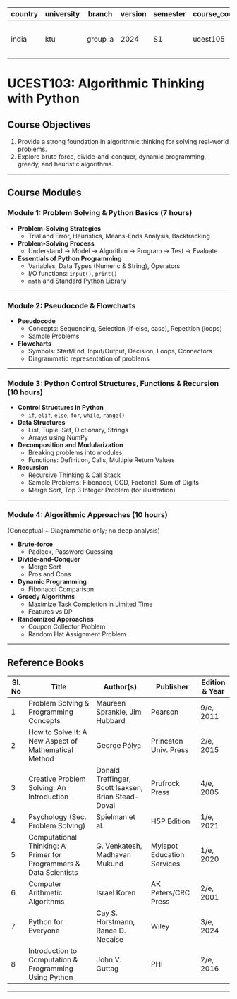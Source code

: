 | country | university | branch       | version | semester | course_code | course_title                      | language | contributor |
|---------|------------|--------------|---------|----------|-------------|-----------------------------------|----------|-------------|
| india   | ktu       | group_a | 2024 | S1       | ucest105    | algorithmic-thinking-with-python | english  | @Arya3077   |

# UCEST103: Algorithmic Thinking with Python


## Course Objectives

1. Provide a strong foundation in algorithmic thinking for solving real-world problems.
2. Explore brute force, divide-and-conquer, dynamic programming, greedy, and heuristic algorithms.

---

## Course Modules

###  Module 1: Problem Solving & Python Basics (7 hours)
- **Problem-Solving Strategies**  
  - Trial and Error, Heuristics, Means-Ends Analysis, Backtracking  
- **Problem-Solving Process**  
  - Understand → Model → Algorithm → Program → Test → Evaluate  
- **Essentials of Python Programming**  
  - Variables, Data Types (Numeric & String), Operators  
  - I/O functions: `input()`, `print()`  
  - `math` and Standard Python Library  

---

### Module 2: Pseudocode & Flowcharts

- **Pseudocode**  
  - Concepts: Sequencing, Selection (if-else, case), Repetition (loops)  
  - Sample Problems  
- **Flowcharts**  
  - Symbols: Start/End, Input/Output, Decision, Loops, Connectors  
  - Diagrammatic representation of problems  

---

### Module 3: Python Control Structures, Functions & Recursion (10 hours)

- **Control Structures in Python**  
  - `if`, `elif`, `else`, `for`, `while`, `range()`  
- **Data Structures**  
  - List, Tuple, Set, Dictionary, Strings  
  - Arrays using NumPy  
- **Decomposition and Modularization**  
  - Breaking problems into modules  
  - Functions: Definition, Calls, Multiple Return Values  
- **Recursion**  
  - Recursive Thinking & Call Stack  
  - Sample Problems: Fibonacci, GCD, Factorial, Sum of Digits  
  - Merge Sort, Top 3 Integer Problem (for illustration)  

---

### Module 4: Algorithmic Approaches (10 hours)

(Conceptual + Diagrammatic only; no deep analysis)

- **Brute-force**  
  - Padlock, Password Guessing  
- **Divide-and-Conquer**  
  - Merge Sort  
  - Pros and Cons  
- **Dynamic Programming**  
  - Fibonacci Comparison  
- **Greedy Algorithms**  
  - Maximize Task Completion in Limited Time  
  - Features vs DP  
- **Randomized Approaches**  
  - Coupon Collector Problem  
  - Random Hat Assignment Problem  

---

## Reference Books

| Sl. No | Title | Author(s) | Publisher | Edition & Year |
|--------|-------|-----------|-----------|----------------|
| 1 | Problem Solving & Programming Concepts | Maureen Sprankle, Jim Hubbard | Pearson | 9/e, 2011 |
| 2 | How to Solve It: A New Aspect of Mathematical Method | George Pólya | Princeton Univ. Press | 2/e, 2015 |
| 3 | Creative Problem Solving: An Introduction | Donald Treffinger, Scott Isaksen, Brian Stead-Doval | Prufrock Press | 4/e, 2005 |
| 4 | Psychology (Sec. Problem Solving) | Spielman et al. | H5P Edition | 1/e, 2021 |
| 5 | Computational Thinking: A Primer for Programmers & Data Scientists | G. Venkatesh, Madhavan Mukund | Mylspot Education Services | 1/e, 2020 |
| 6 | Computer Arithmetic Algorithms | Israel Koren | AK Peters/CRC Press | 2/e, 2001 |
| 7 | Python for Everyone | Cay S. Horstmann, Rance D. Necaise | Wiley | 3/e, 2024 |
| 8 | Introduction to Computation & Programming Using Python | John V. Guttag | PHI | 2/e, 2016 |

---

